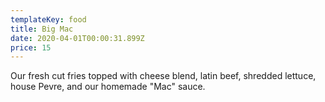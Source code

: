 ```yaml
---
templateKey: food
title: Big Mac
date: 2020-04-01T00:00:31.899Z
price: 15
---
```


Our fresh cut fries topped with cheese blend, latin beef, shredded lettuce, house Pevre, and our homemade "Mac" sauce.
